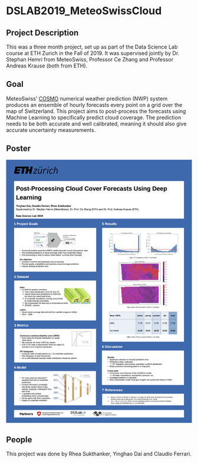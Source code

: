 # DSLAB2019_MeteoSwissCloud

## Project Description
This was a three month project, set up as part of the Data Science Lab course at ETH Zurich in the Fall of 2019. It was supervised jointly by Dr. Stephan Hemri from MeteoSwiss, Professor Ce Zhang and Professor Andreas Krause (both from ETH).

## Goal
MeteoSwiss' [COSMO](https://www.meteoswiss.admin.ch/home/measurement-and-forecasting-systems/warning-and-forecasting-systems/cosmo-forecasting-system.html) numerical weather prediction (NWP) system produces an ensemble of hourly forecasts every point on a grid over the map of Switzerland. This project aims to post-process the forecasts using Machine Learning to specifically predict cloud coverage. The prediction needs to be both accurate and well calibrated, meaning it should also give accurate uncertainty measurements.

## Poster
![plot](./poster/DataScienceLabPoster.jpg)

## People
This project was done by Rhea Sukthanker, Yinghao Dai and Claudio Ferrari.
